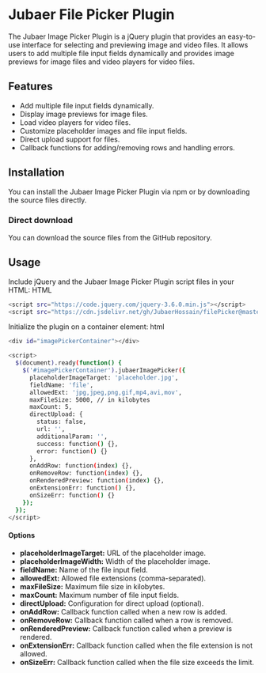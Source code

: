 # Jubaer File Picker Plugin

The Jubaer Image Picker Plugin is a jQuery plugin that provides an easy-to-use interface for selecting and previewing image and video files. It allows users to add multiple file input fields dynamically and provides image previews for image files and video players for video files.

## Features

- Add multiple file input fields dynamically.
- Display image previews for image files.
- Load video players for video files.
- Customize placeholder images and file input fields.
- Direct upload support for files.
- Callback functions for adding/removing rows and handling errors.

## Installation

You can install the Jubaer Image Picker Plugin via npm or by downloading the source files directly.



### Direct download
You can download the source files from the GitHub repository.

## Usage
Include jQuery and the Jubaer Image Picker Plugin script files in your HTML:
HTML
```bash
<script src="https://code.jquery.com/jquery-3.6.0.min.js"></script>
<script src="https://cdn.jsdelivr.net/gh/JubaerHossain/filePicker@master/index.js"></script>
```
Initialize the plugin on a container element:
html

```bash
<div id="imagePickerContainer"></div>
```
```bash
<script>
  $(document).ready(function() {
    $('#imagePickerContainer').jubaerImagePicker({
      placeholderImageTarget: 'placeholder.jpg',
      fieldName: 'file',
      allowedExt: 'jpg,jpeg,png,gif,mp4,avi,mov',
      maxFileSize: 5000, // in kilobytes
      maxCount: 5,
      directUpload: {
        status: false,
        url: '',
        additionalParam: '',
        success: function() {},
        error: function() {}
      },
      onAddRow: function(index) {},
      onRemoveRow: function(index) {},
      onRenderedPreview: function(index) {},
      onExtensionErr: function() {},
      onSizeErr: function() {}
    });
  });
</script>
```
#### Options

* **placeholderImageTarget:**  URL of the placeholder image.
* **placeholderImageWidth:** Width of the placeholder image.
* **fieldName:** Name of the file input field.
* **allowedExt:** Allowed file extensions (comma-separated).
* **maxFileSize:** Maximum file size in kilobytes.
* **maxCount:** Maximum number of file input fields.
* **directUpload:** Configuration for direct upload (optional).
* **onAddRow:** Callback function called when a new row is added.
* **onRemoveRow:** Callback function called when a row is removed.
* **onRenderedPreview:** Callback function called when a preview is rendered.
* **onExtensionErr:** Callback function called when the file extension is not allowed.
* **onSizeErr:** Callback function called when the file size exceeds the limit.






